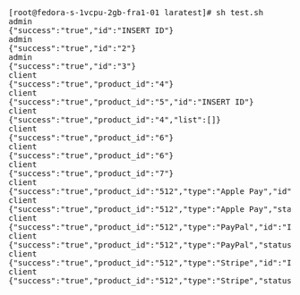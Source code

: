 <pre>
[root@fedora-s-1vcpu-2gb-fra1-01 laratest]# sh test.sh
admin
{"success":"true","id":"INSERT ID"}
admin
{"success":"true","id":"2"}
admin
{"success":"true","id":"3"}
client
{"success":"true","product_id":"4"}
client
{"success":"true","product_id":"5","id":"INSERT ID"}
client
{"success":"true","product_id":"4","list":[]}
client
{"success":"true","product_id":"6"}
client
{"success":"true","product_id":"6"}
client
{"success":"true","product_id":"7"}
client
{"success":"true","product_id":"512","type":"Apple Pay","id":"INSERT ID"}
client
{"success":"true","product_id":"512","type":"Apple Pay","status":"ok"}
client
{"success":"true","product_id":"512","type":"PayPal","id":"INSERT ID"}
client
{"success":"true","product_id":"512","type":"PayPal","status":"ok"}
client
{"success":"true","product_id":"512","type":"Stripe","id":"INSERT ID"}
client
{"success":"true","product_id":"512","type":"Stripe","status":"ok"}
